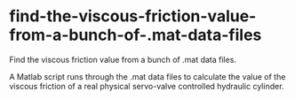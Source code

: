 # find-the-viscous-friction-value-from-a-bunch-of-.mat-data-files
Find the viscous friction value from a bunch of .mat data files.

A Matlab script runs through the .mat data files to calculate the value of the viscous friction of a real physical servo-valve controlled hydraulic cylinder.
